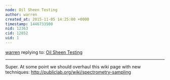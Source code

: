 ```yaml
---
node: Oil Sheen Testing
author: warren
created_at: 2015-11-05 14:25:00 +0000
timestamp: 1446733500
nid: 12363
cid: 12852
uid: 1
---
```




[warren](../profile/warren) replying to: [Oil Sheen Testing](../notes/Matej/11-04-2015/oil-sheen-testing)

----
Super. At some point we should overhaul this wiki page with new techniques: http://publiclab.org/wiki/spectrometry-sampling